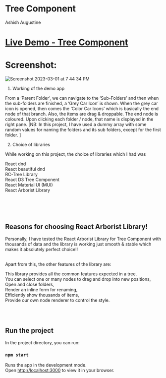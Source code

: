 # Tree Component

Ashish Augustine

#  [Live Demo - Tree Component](https://main--startling-valkyrie-3d25d7.netlify.app/)     


# Screenshot:

![Screenshot 2023-03-01 at 7 44 34 PM](https://user-images.githubusercontent.com/2153396/223415571-25cbe633-e8f3-44c7-b41a-9387a01c765b.png)



1. Working of the demo app

From a ‘Parent Folder’, we can navigate to the ‘Sub-Folders’ and then when the sub-folders are finished,  a ‘Grey Car Icon’ is shown. 
When the grey car icon is opened, then comes the ‘Color Car Icons’ which is basically the end node of that branch. 
Also, the items are drag & droppable. 
The end node is coloured. 
Upon clicking each folder / node, that name is displayed in the right pane. 
[NB: In this project, I have used a dummy array with some random values for naming the folders and its sub folders, except for the first folder. ]




2. Choice of libraries

While working on this project, the choice of libraries which I had was 

React dnd<br />
React beautiful dnd <br />
RC-Tree Library<br />
React D3 Tree Component<br />
React Material UI (MUI)<br />
React Arborist Library<br /><br /><br /><br /><br />


## Reasons for choosing React Arborist Library! <br />

Personally, I have tested the React Arborist Library for Tree Component with thousands of data and the library is working just smooth & stable which makes it absolutely perfect choice!!<br /><br />

Apart from this, the other features of the library are:

This library provides all the common features expected in a tree. <br />
You can select one or many nodes to drag and drop into new positions,<br />
Open and close folders, <br />
Render an inline form for renaming, <br />
Efficiently show thousands of items, <br />
Provide our own node renderer to control the style.<br /><br />
 
<br />


 









## Run the project

In the project directory, you can run:

### `npm start`

Runs the app in the development mode.\
Open [http://localhost:3000](http://localhost:3000) to view it in your browser.
 
